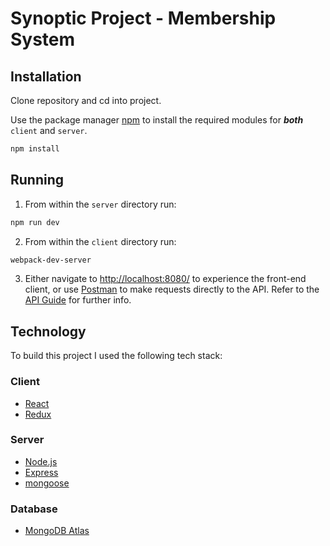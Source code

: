 # Synoptic Project - Membership System

## Installation
Clone repository and cd into project.

Use the package manager [npm](https://www.npmjs.com/) to install the required modules for ***both*** `client` and `server`.

```bash
npm install
```

## Running
1. From within the `server` directory run:
```bash
npm run dev
```
2. From within the `client` directory run:
```bash
webpack-dev-server
```
3. Either navigate to <http://localhost:8080/> to experience the front-end client, or use [Postman](https://www.getpostman.com/) to make requests directly to the API.
Refer to the [API Guide](https://github.com/Max-Stevenson/synoptic-project/blob/master/API%20Guide.md) for further info.

## Technology
To build this project I used the following tech stack:

### Client
- [React](https://reactjs.org/)
- [Redux](https://redux.js.org/)

### Server
- [Node.js](https://nodejs.org/en/)
- [Express](https://expressjs.com/)
- [mongoose](https://mongoosejs.com/)

### Database
- [MongoDB Atlas](https://www.mongodb.com/cloud/atlas)
